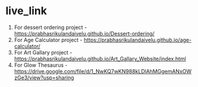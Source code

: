 # live_link
1. For dessert ordering project - https://prabhasrikulandaivelu.github.io/Dessert-ordering/
2. For Age Calculator project -  https://prabhasrikulandaivelu.github.io/age-calculator/
3. For Art Gallary project - https://prabhasrikulandaivelu.github.io/Art_Gallary_Website/index.html
4. For Glow Thesaurus - https://drive.google.com/file/d/1_NwKQ7wKN988kLDlAhMGgemANxOWzGe3/view?usp=sharing
